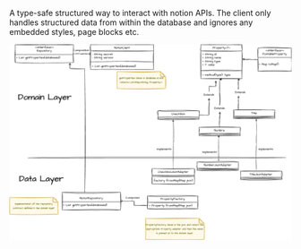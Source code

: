 A type-safe structured way to interact with notion APIs. The client only handles structured data from within the database and ignores any embedded styles, page blocks etc.

![Diagram](assets/diagram.png)

